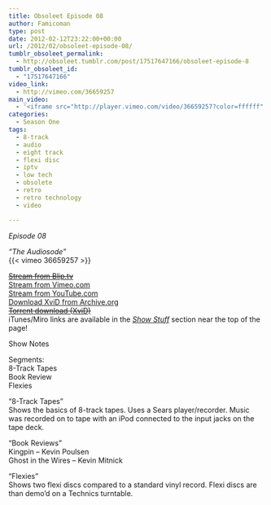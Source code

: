 ```yaml
---
title: Obsoleet Episode 08
author: Famicoman
type: post
date: 2012-02-12T23:22:00+00:00
url: /2012/02/obsoleet-episode-08/
tumblr_obsoleet_permalink:
  - http://obsoleet.tumblr.com/post/17517647166/obsoleet-episode-8
tumblr_obsoleet_id:
  - "17517647166"
video_link:
  - http://vimeo.com/36659257
main_video:
  - '<iframe src="http://player.vimeo.com/video/36659257?color=ffffff" width="500" height="331" frameborder="0" webkitAllowFullScreen mozallowfullscreen allowFullScreen></iframe>'
categories:
  - Season One
tags:
  - 8-track
  - audio
  - eight track
  - flexi disc
  - iptv
  - low tech
  - obsolete
  - retro
  - retro technology
  - video

---
```

_Episode 08_

_“The Audiosode”_  
{{< vimeo 36659257 >}}  

[~~Stream from Blip.tv~~][1]  
[Stream from Vimeo.com][2]  
[Stream from YouTube.com][3]  
[Download XviD from Archive.org][4]  
[~~Torrent download (XviD)~~][5]  
iTunes/Miro links are available in the [_Show Stuff_][6] section near the top of the page!

Show Notes

Segments:  
8-Track Tapes  
Book Review  
Flexies

“8-Track Tapes”  
Shows the basics of 8-track tapes. Uses a Sears player/recorder. Music was recorded on to tape with an iPod connected to the input jacks on the tape deck.

“Book Reviews”  
Kingpin &#8211; Kevin Poulsen  
Ghost in the Wires &#8211; Kevin Mitnick

“Flexies”  
Shows two flexi discs compared to a standard vinyl record. Flexi discs are than demo’d on a Technics turntable.

 [1]: http://blip.tv/obsoleet/obsoleet-s01e08-5953278 "http://blip.tv/obsoleet/obsoleet-s01e08-5953278"
 [2]: http://vimeo.com/36659257 "http://vimeo.com/36659257"
 [3]: http://youtu.be/27XL7Wc-7eg "http://youtu.be/27XL7Wc-7eg"
 [4]: http://www.archive.org/details/ObsoleetS01e08 "http://www.archive.org/details/ObsoleetS01e08"
 [5]: http://torrage.com/torrent/991D57775AFBB6804B1B77A3A72238EC46F9D201.torrent "http://torrage.com/torrent/991D57775AFBB6804B1B77A3A72238EC46F9D201.torrent"
 [6]: http://obsoleet.noobelodeon.org/showstuff "http://obsoleet.noobelodeon.org/showstuff"
